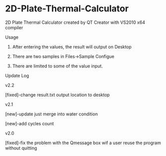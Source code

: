 2D-Plate-Thermal-Calculator
===========================

2D Plate Thermal Calculator created by QT Creator with VS2010 x64 compiler

Usage

1. After entering the values, the result will output on Desktop

2. There are two samples in Files->Sample Configue

3. There are limited to some of the value input.

Update Log

v2.2

[fixed]-change result.txt output location to desktop

v2.1

[new]-update just merge into water condition

[new]-add cycles count

v2.0

[fixed]-fix the problem with the Qmessage box wif a user reuse the program without quitting